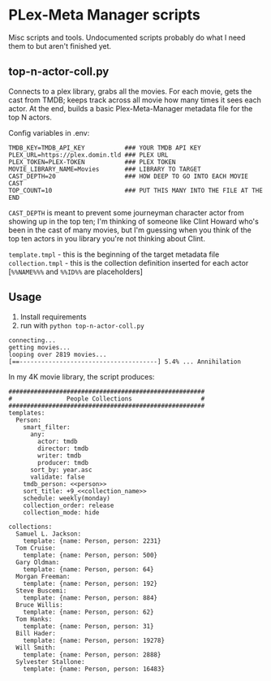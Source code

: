 # PLex-Meta Manager scripts

Misc scripts and tools. Undocumented scripts probably do what I need them to but aren't finished yet.

## top-n-actor-coll.py

Connects to a plex library, grabs all the movies.
For each movie, gets the cast from TMDB; keeps track across all movie how many times it sees each actor.
At the end, builds a basic Plex-Meta-Manager metadata file for the top N actors.

Config variables in .env:
```
TMDB_KEY=TMDB_API_KEY           ### YOUR TMDB API KEY
PLEX_URL=https://plex.domin.tld ### PLEX URL
PLEX_TOKEN=PLEX-TOKEN           ### PLEX TOKEN
MOVIE_LIBRARY_NAME=Movies       ### LIBRARY TO TARGET
CAST_DEPTH=20                   ### HOW DEEP TO GO INTO EACH MOVIE CAST
TOP_COUNT=10                    ### PUT THIS MANY INTO THE FILE AT THE END
```

`CAST_DEPTH` is meant to prevent some journeyman character actor from showing up in the top ten; I'm thinking of someone like Clint Howard who's been in the cast of many movies, but I'm guessing when you think of the top ten actors in you library you're not thinking about Clint.

`template.tmpl` - this is the beginning of the target metadata file
`collection.tmpl` - this is the collection definition inserted for each actor [`%%NAME%%%` and `%%ID%%` are placeholders]

## Usage
1. Install requirements
2. run with `python top-n-actor-coll.py`

```
connecting...
getting movies...
looping over 2819 movies...
[==--------------------------------------] 5.4% ... Annihilation
```

In my 4K movie library, the script produces:

```
######################################################
#               People Collections                   #
######################################################
templates:
  Person:
    smart_filter:
      any:
        actor: tmdb
        director: tmdb
        writer: tmdb
        producer: tmdb
      sort_by: year.asc
      validate: false
    tmdb_person: <<person>>
    sort_title: +9_<<collection_name>>
    schedule: weekly(monday)
    collection_order: release
    collection_mode: hide

collections:
  Samuel L. Jackson:
    template: {name: Person, person: 2231}
  Tom Cruise:
    template: {name: Person, person: 500}
  Gary Oldman:
    template: {name: Person, person: 64}
  Morgan Freeman:
    template: {name: Person, person: 192}
  Steve Buscemi:
    template: {name: Person, person: 884}
  Bruce Willis:
    template: {name: Person, person: 62}
  Tom Hanks:
    template: {name: Person, person: 31}
  Bill Hader:
    template: {name: Person, person: 19278}
  Will Smith:
    template: {name: Person, person: 2888}
  Sylvester Stallone:
    template: {name: Person, person: 16483}
```